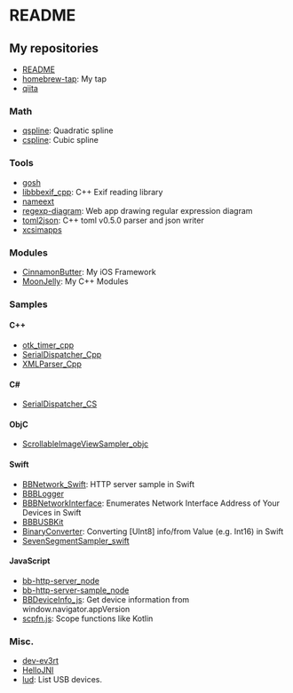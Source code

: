 # README

## My repositories

- [README](https://github.com/takayoshiotake/README)
- [homebrew-tap](https://github.com/takayoshiotake/homebrew-tap): My tap
- [qiita](https://github.com/takayoshiotake/qiita)

### Math

- [qspline](https://github.com/takayoshiotake/qspline): Quadratic spline
- [cspline](https://github.com/takayoshiotake/cspline): Cubic spline

### Tools

- [gosh](https://github.com/takayoshiotake/gosh)
- [libbbexif_cpp](https://github.com/takayoshiotake/libbbexif_cpp): C++ Exif reading library
- [nameext](https://github.com/takayoshiotake/nameext)
- [regexp-diagram](https://github.com/takayoshiotake/regexp-diagram): Web app drawing regular expression diagram
- [toml2json](https://github.com/takayoshiotake/toml2json): C++ toml v0.5.0 parser and json writer
- [xcsimapps](https://github.com/takayoshiotake/xcsimapps)

### Modules

- [CinnamonButter](https://github.com/takayoshiotake/CinnamonButter): My iOS Framework
- [MoonJelly](https://github.com/takayoshiotake/MoonJelly): My C++ Modules

### Samples

#### C++

- [otk_timer_cpp](https://github.com/takayoshiotake/otk_timer_cpp)
- [SerialDispatcher_Cpp](https://github.com/takayoshiotake/SerialDispatcher_Cpp)
- [XMLParser_Cpp](https://github.com/takayoshiotake/XMLParser_Cpp)

#### C#

- [SerialDispatcher_CS](https://github.com/takayoshiotake/SerialDispatcher_CS)

#### ObjC

- [ScrollableImageViewSampler_objc](https://github.com/takayoshiotake/ScrollableImageViewSampler_objc)

#### Swift

- [BBNetwork_Swift](https://github.com/takayoshiotake/BBNetwork_Swift): HTTP server sample in Swift
- [BBBLogger](https://github.com/takayoshiotake/BBBLogger)
- [BBBNetworkInterface](https://github.com/takayoshiotake/BBBNetworkInterface): Enumerates Network Interface Address of Your Devices in Swift
- [BBBUSBKit](https://github.com/takayoshiotake/BBBUSBKit)
- [BinaryConverter](https://github.com/takayoshiotake/BinaryConverter): Converting [UInt8] info/from Value (e.g. Int16) in Swift
- [SevenSegmentSampler_swift](https://github.com/takayoshiotake/SevenSegmentSampler_swift)

#### JavaScript

- [bb-http-server_node](https://github.com/takayoshiotake/bb-http-server_node)
- [bb-http-server-sample_node](https://github.com/takayoshiotake/bb-http-server-sample_node)
- [BBDeviceInfo_js](https://github.com/takayoshiotake/BBDeviceInfo_js): Get device information from window.navigator.appVersion
- [scpfn.js](https://github.com/takayoshiotake/scpfn.js): Scope functions like Kotlin

### Misc.

- [dev-ev3rt](https://github.com/takayoshiotake/dev-ev3rt)
- [HelloJNI](https://github.com/takayoshiotake/HelloJNI)
- [lud](https://github.com/takayoshiotake/lud): List USB devices.
